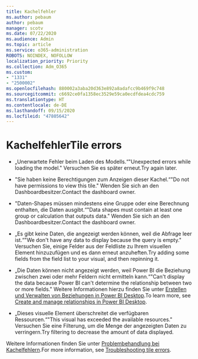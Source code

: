 ```yaml
---
title: Kachelfehler
ms.author: pebaum
author: pebaum
manager: scotv
ms.date: 07/22/2020
ms.audience: Admin
ms.topic: article
ms.service: o365-administration
ROBOTS: NOINDEX, NOFOLLOW
localization_priority: Priority
ms.collection: Adm_O365
ms.custom:
- "1331"
- "2500002"
ms.openlocfilehash: 880002a3aba20d363e892a8adafcc9b469f9c748
ms.sourcegitcommit: c6692ce0fa1358ec3529e59ca0ecdfdea4cdc759
ms.translationtype: HT
ms.contentlocale: de-DE
ms.lasthandoff: 09/15/2020
ms.locfileid: "47805642"
---
```

# <a name="tile-errors"></a><span data-ttu-id="40cff-102">Kachelfehler</span><span class="sxs-lookup"><span data-stu-id="40cff-102">Tile errors</span></span>

- <span data-ttu-id="40cff-103">„Unerwartete Fehler beim Laden des Modells.“</span><span class="sxs-lookup"><span data-stu-id="40cff-103">"Unexpected errors while loading the model."</span></span> <span data-ttu-id="40cff-104">Versuchen Sie es später erneut.</span><span class="sxs-lookup"><span data-stu-id="40cff-104">Try again later.</span></span>

- <span data-ttu-id="40cff-105">"Sie haben keine Berechtigungen zum Anzeigen dieser Kachel.“</span><span class="sxs-lookup"><span data-stu-id="40cff-105">"Do not have permissions to view this tile."</span></span> <span data-ttu-id="40cff-106">Wenden Sie sich an den Dashboardbesitzer.</span><span class="sxs-lookup"><span data-stu-id="40cff-106">Contact the dashboard owner.</span></span>

- <span data-ttu-id="40cff-107">"Daten-Shapes müssen mindestens eine Gruppe oder eine Berechnung enthalten, die Daten ausgibt.“</span><span class="sxs-lookup"><span data-stu-id="40cff-107">"Data shapes must contain at least one group or calculation that outputs data."</span></span> <span data-ttu-id="40cff-108">Wenden Sie sich an den Dashboardbesitzer.</span><span class="sxs-lookup"><span data-stu-id="40cff-108">Contact the dashboard owner.</span></span>

- <span data-ttu-id="40cff-109">„Es gibt keine Daten, die angezeigt werden können, weil die Abfrage leer ist.“</span><span class="sxs-lookup"><span data-stu-id="40cff-109">"We don't have any data to display because the query is empty."</span></span> <span data-ttu-id="40cff-110">Versuchen Sie, einige Felder aus der Feldliste zu Ihrem visuellen Element hinzuzufügen und es dann erneut anzuheften.</span><span class="sxs-lookup"><span data-stu-id="40cff-110">Try adding some fields from the field list to your visual, and then repinning it.</span></span>

- <span data-ttu-id="40cff-111">„Die Daten können nicht angezeigt werden, weil Power BI die Beziehung zwischen zwei oder mehr Feldern nicht ermitteln kann.“</span><span class="sxs-lookup"><span data-stu-id="40cff-111">"Can't display the data because Power BI can't determine the relationship between two or more fields."</span></span> <span data-ttu-id="40cff-112">Weitere Informationen hierzu finden Sie unter [Erstellen und Verwalten von Beziehungen in Power BI Desktop](https://docs.microsoft.com/power-bi/desktop-create-and-manage-relationships).</span><span class="sxs-lookup"><span data-stu-id="40cff-112">To learn more, see [Create and manage relationships in Power BI Desktop](https://docs.microsoft.com/power-bi/desktop-create-and-manage-relationships).</span></span>

- <span data-ttu-id="40cff-113">„Dieses visuelle Element überschreitet die verfügbaren Ressourcen.“</span><span class="sxs-lookup"><span data-stu-id="40cff-113">"This visual has exceeded the available resources."</span></span> <span data-ttu-id="40cff-114">Versuchen Sie eine Filterung, um die Menge der angezeigten Daten zu verringern.</span><span class="sxs-lookup"><span data-stu-id="40cff-114">Try filtering to decrease the amount of data displayed.</span></span>

<span data-ttu-id="40cff-115">Weitere Informationen finden Sie unter [Problembehandlung bei Kachelfehlern](https://docs.microsoft.com/power-bi/refresh-troubleshooting-tile-errors).</span><span class="sxs-lookup"><span data-stu-id="40cff-115">For more information, see [Troubleshooting tile errors](https://docs.microsoft.com/power-bi/refresh-troubleshooting-tile-errors).</span></span>